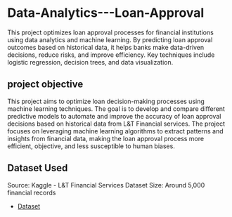 # Data-Analytics---Loan-Approval
This project optimizes loan approval processes for financial institutions using data analytics and machine learning. By predicting loan approval outcomes based on historical data, it helps banks make data-driven decisions, reduce risks, and improve efficiency. Key techniques include logistic regression, decision trees, and data visualization.
## project objective
This project aims to optimize loan decision-making processes using machine learning techniques. The goal is to develop and compare different predictive models to automate and improve the accuracy of loan approval decisions based on historical data from L&T Financial services. The project focuses on leveraging machine learning algorithms to extract patterns and insights from financial data, making the loan approval process more efficient, objective, and less susceptible to human biases.
## Dataset Used
Source: Kaggle - L&T Financial Services Dataset
Size: Around 5,000 financial records
 - <a href = "https://github.com/varshith56/Data-Analytics---Loan-Approval/blob/main/loan_approval_dataset.csv"> Dataset</a>
